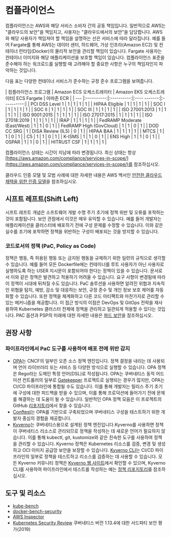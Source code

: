# 컴플라이언스

컴플라이언스는 AWS와 해당 서비스 소비자 간의 공동 책임입니다. 일반적으로 AWS는 "클라우드의 보안"을 책임지고, 사용자는 "클라우드에서의 보안"을 담당합니다. AWS와 해당 사용자가 책임져야 할 책임을 설명하는 선은 서비스에 따라 달라집니다. 예를 들어 Fargate를 통해 AWS는 데이터 센터, 하드웨어, 가상 인프라(Amazon EC2) 및 컨테이너 런타임(Docker)의 물리적 보안을 관리할 책임이 있습니다. Fargate 사용자는 컨테이너 이미지와 해당 애플리케이션을 보호할 책임이 있습니다. 컴플라이언스 표준을 준수해야 하는 워크로드를 실행할 때 고려해야 할 중요한 사항은 누구의 책임자인지 파악하는 것입니다.

다음 표는 다양한 컨테이너 서비스가 준수하는 규정 준수 프로그램을 보여줍니다.

| 컴플라이언스 프로그램 | Amazon ECS 오케스트레이터 | Amazon EKS 오케스트레이터| ECS Fargete | 아마존 ECR |
| --- |:----------:|:----------:|:---- -------:|:----------:|
| PCI DSS Level 1	| 1 | 1 | 1 | 1 |
| HIPAA Eligible	| 1 | 1	| 1	| 1 |
| SOC I | 1 | 1 | 1 | 1 |
| SOC II | 1 |	1 |	1 |	1 |
| SOC III |	1 |	1 |	1 |	1 |
| ISO 27001:2013 | 1 | 1 | 1 | 1 |
| ISO 9001:2015 | 1 | 1 | 1 | 1 |
| ISO 27017:2015 |	1 |	1 |	1 |	1 |
| ISO 27018:2019 |	1 |	1 |	1 |	1 |
| IRAP | 1 | 1 | 1 | 1 |
| FedRAMP Moderate (East/West) | 1 | 1 | 0 | 1 |
| FedRAMP High (GovCloud) | 1 | 1 | 0 | 1 |
| DOD CC SRG | 1 |	DISA Review (IL5) |	0 |	1 |
| HIPAA BAA | 1 | 1 | 1 | 1 |
| MTCS | 1 | 1 | 0 | 1 |
| C5 | 1 | 1 | 0 | 1 |
| K-ISMS | 1 | 1 | 0 | 1 |
| ENS High | 1 | 1 | 0 | 1 |
| OSPAR | 1 | 1 | 0 | 1 |
| HITRUST CSF | 1 | 1 | 1 | 1 |

컴플라이언스 상태는 시간이 지남에 따라 변경됩니다. 최신 상태는 항상 [https://aws.amazon.com/compliance/services-in-scope/](https://aws.amazon.com/compliance/services-in-scope/)를 참조하십시오.

클라우드 인증 모델 및 모범 사례에 대한 자세한 내용은 AWS 백서인 [안전한 클라우드 채택을 위한 인증 모델](https://d1.awsstatic.com/whitepapers/accreditation-models-for-secure-cloud-adoption.pdf)을 참조하십시오.

## 시프트 레프트(Shift Left)

시프트 레프트 개념은 소프트웨어 개발 수명 주기 초기에 정책 위반 및 오류를 포착하는 것이 포함됩니다. 보안 관점에서 이것은 매우 유익할 수 있습니다. 예를 들어 개발자는 애플리케이션을 클러스터에 배포하기 전에 구성 문제를 수정할 수 있습니다. 이와 같은 실수를 조기에 포착하면 정책을 위반하는 구성이 배포되는 것을 방지할 수 있습니다.

### 코드로서의 정책 (PaC, Policy as Code)

정책은 행동, 즉 허용된 행동 또는 금지된 행동을 규제하기 위한 일련의 규칙으로 생각할 수 있습니다. 예를 들어 모든 Dockerfile에는 컨테이너를 루트 사용자가 아닌 사용자로 실행하도록 하는 USER 지시문이 포함되어야 한다는 정책이 있을 수 있습니다. 문서로서 이와 같은 정책은 발견하고 적용하기 어려울 수 있습니다. 요구 사항이 변경됨에 따라 이 정책이 시대에 뒤처질 수도 있습니다. PaC 솔루션을 사용하면 알려진 위협과 지속적인 위협을 탐지, 예방, 감소 및 대응하는 보안, 규정 준수 및 개인 정보 보호 제어를 자동화할 수 있습니다. 또한 정책을 체계화하고 다른 코드 아티팩트와 마찬가지로 관리할 수 있는 메커니즘을 제공합니다. 이 접근 방식의 이점은 DevOps 및 GitOps 전략을 재사용하여 Kubernetes 클러스터 전체에 정책을 관리하고 일관되게 적용할 수 있다는 것입니다. PAC 옵션과 PSP의 미래에 대한 자세한 내용은 [파드 보안](https://aws.github.io/aws-eks-best-practices/security/docs/pods/#pod-security)을 참조하십시오.

## 권장 사항

### 파이프라인에서 PaC 도구를 사용하여 배포 전에 위반 감지

+ [OPA](https://www.openpolicyagent.org/)는 CNCF의 일부인 오픈 소스 정책 엔진입니다. 정책 결정을 내리는 데 사용되며 언어 라이브러리 또는 서비스 등 다양한 방식으로 실행할 수 있습니다. OPA 정책은 Rego라는 도메인 특정 언어(DSL)로 작성됩니다. OPA는 쿠버네티스 동적 어드미션 컨트롤러의 일부로 [Gatekeeper](https://github.com/open-policy-agent/gatekeeper) 프로젝트로 실행되는 경우가 많지만, OPA는 CI/CD 파이프라인에 통합될 수도 있습니다. 이를 통해 개발자는 릴리스 주기 초기에 구성에 대한 피드백을 받을 수 있으며, 이를 통해 프로덕션에 들어가기 전에 문제를 해결하는 데 도움이 될 수 있습니다. 일반적인 OPA 정책 모음은 이 프로젝트의 GitHub [리포지토리](https://github.com/aws/aws-eks-best-practices/tree/master/policies/opa)에서 찾을 수 있습니다.
+ [Conftest](https://github.com/open-policy-agent/conftest)는 OPA를 기반으로 구축되었으며 쿠버네티스 구성을 테스트하기 위한 개발자 중심의 경험을 제공합니다.
+ [Kyverno](https://kyverno.io/)는 쿠버네티스용으로 설계된 정책 엔진입니다.Kyverno를 사용하면 정책이 쿠버네티스 리소스로 관리되므로 정책을 작성하는 데 새로운 언어가 필요하지 않습니다. 이를 통해 kubectl, git, kustomize와 같은 친숙한 도구를 사용하여 정책을 관리할 수 있습니다. Kyverno 정책은 Kubernetes 리소스를 검증, 변경 및 생성하고 OCI 이미지 공급망 보안을 보장할 수 있습니다. [Kyverno CLI](https://kyverno.io/docs/kyverno-cli/)는 CI/CD 파이프라인의 일부로 정책을 테스트하고 리소스를 검증하는 데 사용할 수 있습니다. 모든 Kyverno 커뮤니티 정책은 [Kyverno 웹 사이트](https://kyverno.io/policies/)에서 확인할 수 있으며, Kyverno CLI를 사용하여 파이프라인에서 테스트를 작성하는 예는 [정책 리포지토리](https://github.com/kyverno/policies)를 참조하십시오.

## 도구 및 리소스 

+ [kube-bench](https://github.com/aquasecurity/kube-bench)
+ [docker-bench-security](https://github.com/docker/docker-bench-security)
+ [AWS Inspector](https://aws.amazon.com/inspector/)
+ [Kubernetes Security Review](https://github.com/kubernetes/community/blob/master/sig-security/security-audit-2019/findings/Kubernetes%20Final%20Report.pdf) 쿠버네티스 버전 1.13.4에 대한 서드파티 보안 평가(2019)
